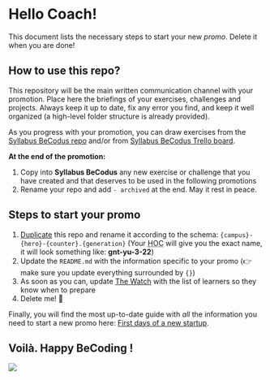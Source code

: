 # Hello Coach!

This document lists the necessary steps to start your new _promo_. Delete it when you are done!

## How to use this repo?

This repository will be the main written communication channel with your promotion. Place here the briefings of your exercises, challenges and projects. Always keep it up to date, fix any error you find, and keep it well organized (a high-level folder structure is already provided).

As you progress with your promotion, you can draw exercises from the [Syllabus BeCodus repo](https://github.com/becodeorg/Syllabus-BeCodus) and/or from [Syllabus BeCodus Trello board](https://trello.com/b/DvmChbOG/syllabus-becodus-content).

**At the end of the promotion:**

1. Copy into **Syllabus BeCodus** any new exercise or challenge that you have created and that deserves to be used in the following promotions
2. Rename your repo and add `- archived` at the end. May it rest in peace.

## Steps to start your promo

1. [Duplicate](https://github.com/becodeorg/boilerplate-promo-en/generate) this repo and rename it according to the schema: `{campus}-{hero}-{counter}.{generation}` (Your <abbr title="Head of Campus">HOC</abbr> will give you the exact name, it will look something like: **gnt-yu-3-22**)
2. Update the `README.md` with the information specific to your promo (👉 make sure you update everything surrounded by `{}`)
3. As soon as you can, update [The Watch](./Extra-Info/The-Watch.md) with the list of learners so they know when to prepare
4. Delete me! 🙈

Finally, you will find the most up-to-date guide with _all_ the information you need to start a new promo here: [First days of a new startup](https://docs.google.com/document/d/17lEEyuNHS7VXBU-ZXa1FjUvr0I_XmZpAw0wnIvricJg/edit#).

## Voilà. Happy BeCoding !

![](https://media.giphy.com/media/xT5LMVaLeMN0mGQM6c/giphy.gif)
